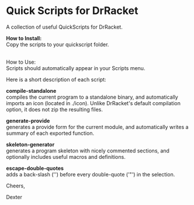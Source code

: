 # Quick Scripts for DrRacket

A collection of useful QuickScripts for DrRacket.

<b>How to Install:</b><br>
Copy the scripts to your quickscript folder.

<br>How to Use:</b><br>
Scripts should automatically appear in your Scripts menu.

Here is a short description of each script:<br>

<b>compile-standalone</b><br>
compiles the current program to a standalone binary, and automatically imports an icon (located in ./icon). Unlike DrRacket's default compilation option, it does not zip the resulting files.

<b>generate-provide</b><br>
generates a provide form for the current module, and automatically writes a summary of each exported function.

<b>skeleton-generator</b><br>
generates a program skeleton with nicely commented sections, and optionally includes useful macros and definitions.

<b>escape-double-quotes</b><br>
adds a back-slash ('\') before every double-quote ('"') in the selection.

Cheers,

Dexter
